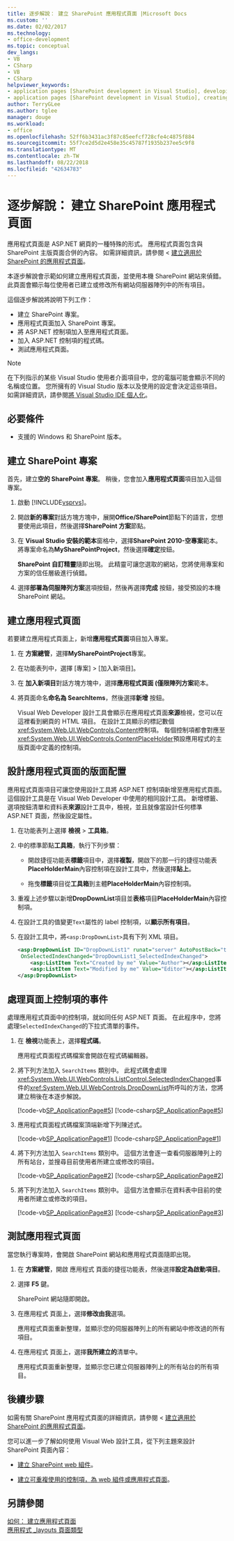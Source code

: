 ```yaml
---
title: 逐步解說： 建立 SharePoint 應用程式頁面 |Microsoft Docs
ms.custom: ''
ms.date: 02/02/2017
ms.technology:
- office-development
ms.topic: conceptual
dev_langs:
- VB
- CSharp
- VB
- CSharp
helpviewer_keywords:
- application pages [SharePoint development in Visual Studio], developing
- application pages [SharePoint development in Visual Studio], creating
author: TerryGLee
ms.author: tglee
manager: douge
ms.workload:
- office
ms.openlocfilehash: 52ff6b3431ac3f87c85eefcf728cfe4c4875f884
ms.sourcegitcommit: 55f7ce2d5d2e458e35c45787f1935b237ee5c9f8
ms.translationtype: MT
ms.contentlocale: zh-TW
ms.lasthandoff: 08/22/2018
ms.locfileid: "42634783"
---
```

# <a name="walkthrough-create-a-sharepoint-application-page"></a>逐步解說： 建立 SharePoint 應用程式頁面
 
應用程式頁面是 ASP.NET 網頁的一種特殊的形式。 應用程式頁面包含與 SharePoint 主版頁面合併的內容。 如需詳細資訊，請參閱 <<c0> [ 建立適用於 SharePoint 的應用程式頁面](../sharepoint/creating-application-pages-for-sharepoint.md)。

本逐步解說會示範如何建立應用程式頁面，並使用本機 SharePoint 網站來偵錯。 此頁面會顯示每位使用者已建立或修改所有網站伺服器陣列中的所有項目。

這個逐步解說將說明下列工作：

- 建立 SharePoint 專案。
- 應用程式頁面加入 SharePoint 專案。
- 將 ASP.NET 控制項加入至應用程式頁面。
- 加入 ASP.NET 控制項的程式碼。
- 測試應用程式頁面。

> [!NOTE]
> 在下列指示的某些 Visual Studio 使用者介面項目中，您的電腦可能會顯示不同的名稱或位置。 您所擁有的 Visual Studio 版本以及使用的設定會決定這些項目。 如需詳細資訊，請參閱[將 Visual Studio IDE 個人化](../ide/personalizing-the-visual-studio-ide.md)。

## <a name="prerequisites"></a>必要條件

- 支援的 Windows 和 SharePoint 版本。

## <a name="create-a-sharepoint-project"></a>建立 SharePoint 專案

首先，建立**空的 SharePoint 專案**。 稍後，您會加入**應用程式頁面**項目加入這個專案。

1. 啟動 [!INCLUDE[vsprvs](../sharepoint/includes/vsprvs-md.md)]。

2. 開啟**新的專案**對話方塊方塊中，展開**Office/SharePoint**節點下的語言，您想要使用此項目，然後選擇**SharePoint 方案**節點。

3. 在  **Visual Studio 安裝的範本**窗格中，選擇**SharePoint 2010-空專案**範本。 將專案命名為**MySharePointProject**，然後選擇**確定**按鈕。

     **SharePoint 自訂精靈**隨即出現。 此精靈可讓您選取的網站，您將使用專案和方案的信任層級進行偵錯。

4. 選擇**部署為伺服陣列方案**選項按鈕，然後再選擇**完成** 按鈕，接受預設的本機 SharePoint 網站。

## <a name="create-an-application-page"></a>建立應用程式頁面

若要建立應用程式頁面上，新增**應用程式頁面**項目加入專案。

1. 在 **方案總管**，選擇**MySharePointProject**專案。

2. 在功能表列中，選擇 [專案] > [加入新項目]。

3. 在 **加入新項目**對話方塊方塊中，選擇**應用程式頁面 (僅限陣列方案**範本。

4. 將頁面命名**命名為 SearchItems**，然後選擇**新增** 按鈕。

     Visual Web Developer 設計工具會顯示在應用程式頁面**來源**檢視，您可以在這裡看到網頁的 HTML 項目。 在設計工具顯示的標記數個<xref:System.Web.UI.WebControls.Content>控制項。 每個控制項都會對應至<xref:System.Web.UI.WebControls.ContentPlaceHolder>預設應用程式的主版頁面中定義的控制項。

## <a name="design-the-layout-of-the-application-page"></a>設計應用程式頁面的版面配置

應用程式頁面項目可讓您使用設計工具將 ASP.NET 控制項新增至應用程式頁面。 這個設計工具是在 Visual Web Developer 中使用的相同設計工具。 新增標籤、 選項按鈕清單和資料表**來源**設計工具中，檢視，並且就像當設計任何標準 ASP.NET 頁面，然後設定屬性。

1. 在功能表列上選擇 **檢視** > **工具箱**。

2. 中的標準節點**工具箱**，執行下列步驟：

    - 開啟捷徑功能表**標籤**項目中，選擇**複製**，開啟下的那一行的捷徑功能表**PlaceHolderMain**內容控制項在設計工具中，然後選擇**貼上**。

    - 拖曳**標籤**項目從**工具箱**到主體**PlaceHolderMain**內容控制項。

3. 重複上述步驟以新增**DropDownList**項目並**表格**項目**PlaceHolderMain**內容控制項。

4. 在設計工具的值變更`Text`屬性的 label 控制項，以**顯示所有項目**。

5. 在設計工具中，將`<asp:DropDownList>`具有下列 XML 項目。

    ```xml
    <asp:DropDownList ID="DropDownList1" runat="server" AutoPostBack="true"
     OnSelectedIndexChanged="DropDownList1_SelectedIndexChanged">
        <asp:ListItem Text="Created by me" Value="Author"></asp:ListItem>
        <asp:ListItem Text="Modified by me" Value="Editor"></asp:ListItem>
    </asp:DropDownList>
    ```

## <a name="handle-the-events-of-controls-on-the-page"></a>處理頁面上控制項的事件

處理應用程式頁面中的控制項，就如同任何 ASP.NET 頁面。 在此程序中，您將處理`SelectedIndexChanged`的下拉式清單的事件。

1. 在 **檢視**功能表上，選擇**程式碼**。

     應用程式頁面程式碼檔案會開啟在程式碼編輯器。

2. 將下列方法加入 `SearchItems` 類別中。 此程式碼會處理<xref:System.Web.UI.WebControls.ListControl.SelectedIndexChanged>事件的<xref:System.Web.UI.WebControls.DropDownList>所呼叫的方法，您將建立稍後在本逐步解說。

     [!code-vb[SP_ApplicationPage#5](../sharepoint/codesnippet/VisualBasic/sp_applicationpage/layouts/sp_applicationpage/SearchItems.aspx.vb#5)]
     [!code-csharp[SP_ApplicationPage#5](../sharepoint/codesnippet/CSharp/sp_applicationpage/layouts/sp_applicationpage/SearchItems.aspx.cs#5)]

3. 應用程式頁面程式碼檔案頂端新增下列陳述式。

     [!code-vb[SP_ApplicationPage#1](../sharepoint/codesnippet/VisualBasic/sp_applicationpage/layouts/sp_applicationpage/SearchItems.aspx.vb#1)]
     [!code-csharp[SP_ApplicationPage#1](../sharepoint/codesnippet/CSharp/sp_applicationpage/layouts/sp_applicationpage/SearchItems.aspx.cs#1)]

4. 將下列方法加入 `SearchItems` 類別中。 這個方法會逐一查看伺服器陣列上的所有站台，並搜尋目前使用者所建立或修改的項目。

     [!code-vb[SP_ApplicationPage#2](../sharepoint/codesnippet/VisualBasic/sp_applicationpage/layouts/sp_applicationpage/SearchItems.aspx.vb#2)]
     [!code-csharp[SP_ApplicationPage#2](../sharepoint/codesnippet/CSharp/sp_applicationpage/layouts/sp_applicationpage/SearchItems.aspx.cs#2)]

5. 將下列方法加入 `SearchItems` 類別中。 這個方法會顯示在資料表中目前的使用者所建立或修改的項目。

     [!code-vb[SP_ApplicationPage#3](../sharepoint/codesnippet/VisualBasic/sp_applicationpage/layouts/sp_applicationpage/SearchItems.aspx.vb#3)]
     [!code-csharp[SP_ApplicationPage#3](../sharepoint/codesnippet/CSharp/sp_applicationpage/layouts/sp_applicationpage/SearchItems.aspx.cs#3)]

## <a name="test-the-application-page"></a>測試應用程式頁面

當您執行專案時，會開啟 SharePoint 網站和應用程式頁面隨即出現。

1. 在 **方案總管**，開啟 應用程式 頁面的捷徑功能表，然後選擇**設定為啟動項目**。

2. 選擇 **F5** 鍵。

     SharePoint 網站隨即開啟。

3. 在應用程式 頁面上，選擇**修改由我**選項。

     應用程式頁面重新整理，並顯示您的伺服器陣列上的所有網站中修改過的所有項目。

4. 在應用程式 頁面上，選擇**我所建立的**清單中。

     應用程式頁面重新整理，並顯示您已建立伺服器陣列上的所有站台的所有項目。

## <a name="next-steps"></a>後續步驟

如需有關 SharePoint 應用程式頁面的詳細資訊，請參閱 <<c0> [ 建立適用於 SharePoint 的應用程式頁面](../sharepoint/creating-application-pages-for-sharepoint.md)。

您可以進一步了解如何使用 Visual Web 設計工具，從下列主題來設計 SharePoint 頁面內容：

- [建立 SharePoint web 組件](../sharepoint/creating-web-parts-for-sharepoint.md)。

- [建立可重複使用的控制項，為 web 組件或應用程式頁面](../sharepoint/creating-reusable-controls-for-web-parts-or-application-pages.md)。

## <a name="see-also"></a>另請參閱

[如何： 建立應用程式頁面](../sharepoint/how-to-create-an-application-page.md)  
[應用程式 _layouts 頁面類型](http://go.microsoft.com/fwlink/?LinkID=169274)
